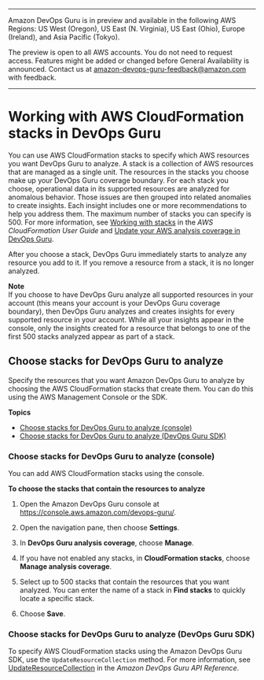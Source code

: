 --------

Amazon DevOps Guru is in preview and available in the following AWS Regions: US West \(Oregon\), US East \(N\. Virginia\), US East \(Ohio\), Europe \(Ireland\), and Asia Pacific \(Tokyo\)\.

The preview is open to all AWS accounts\. You do not need to request access\. Features might be added or changed before General Availability is announced\. Contact us at [amazon\-devops\-guru\-feedback@amazon\.com](mailto:amazon-devops-guru-feedback@amazon.com) with feedback\.

--------

# Working with AWS CloudFormation stacks in DevOps Guru<a name="working-with-cfn-stacks"></a>

You can use AWS CloudFormation stacks to specify which AWS resources you want DevOps Guru to analyze\. A stack is a collection of AWS resources that are managed as a single unit\. The resources in the stacks you choose make up your DevOps Guru coverage boundary\. For each stack you choose, operational data in its supported resources are analyzed for anomalous behavior\. Those issues are then grouped into related anomalies to create insights\. Each insight includes one or more recommendations to help you address them\. The maximum number of stacks you can specify is 500\. For more information, see [Working with stacks](https://docs.aws.amazon.com/AWSCloudFormation/latest/UserGuide/stacks.html) in the *AWS CloudFormation User Guide* and [Update your AWS analysis coverage in DevOps Guru](update-settings.md#update-coverage)\. 

After you choose a stack, DevOps Guru immediately starts to analyze any resource you add to it\. If you remove a resource from a stack, it is no longer analyzed\. 

**Note**  
If you choose to have DevOps Guru analyze all supported resources in your account \(this means your account is your DevOps Guru coverage boundary\), then DevOps Guru analyzes and creates insights for every supported resource in your account\. While all your insights appear in the console, only the insights created for a resource that belongs to one of the first 500 stacks analyzed appear as part of a stack\. 

## Choose stacks for DevOps Guru to analyze<a name="choose-stacks"></a>

Specify the resources that you want Amazon DevOps Guru to analyze by choosing the AWS CloudFormation stacks that create them\. You can do this using the AWS Management Console or the SDK\. 

**Topics**
+ [Choose stacks for DevOps Guru to analyze \(console\)](#choose-stacks-console)
+ [Choose stacks for DevOps Guru to analyze \(DevOps Guru SDK\)](#choose-stacks-sdk)

### Choose stacks for DevOps Guru to analyze \(console\)<a name="choose-stacks-console"></a>

 You can add AWS CloudFormation stacks using the console\. 

**To choose the stacks that contain the resources to analyze**

1. Open the Amazon DevOps Guru console at [https://console\.aws\.amazon\.com/devops\-guru/](https://console.aws.amazon.com/devops-guru/)\.

1. Open the navigation pane, then choose **Settings**\. 

1. In **DevOps Guru analysis coverage**, choose **Manage**\. 

1. If you have not enabled any stacks, in **CloudFormation stacks**, choose **Manage analysis coverage**\. 

1. Select up to 500 stacks that contain the resources that you want analyzed\. You can enter the name of a stack in **Find stacks** to quickly locate a specific stack\. 

1. Choose **Save**\. 

### Choose stacks for DevOps Guru to analyze \(DevOps Guru SDK\)<a name="choose-stacks-sdk"></a>

To specify AWS CloudFormation stacks using the Amazon DevOps Guru SDK, use the `UpdateResourceCollection` method\. For more information, see [UpdateResourceCollection](https://docs.aws.amazon.com/devops-guru/latest/APIReference/API_UpdateResourceCollection.html) in the *Amazon DevOps Guru API Reference*\. 